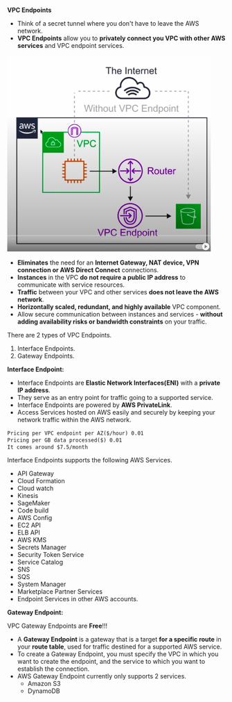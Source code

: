 **VPC Endpoints**

* Think of a secret tunnel where you don't have to leave the AWS network.
* **VPC Endpoints** allow you to **privately connect you VPC with other AWS services** and VPC endpoint services.

<img src="../images/vpc/without-vpc-endpoint.png" alt="EC2 to S3 connection without VPC endpoint.">

* **Eliminates** the need for an **Internet Gateway, NAT device, VPN connection or AWS Direct Connect** connections.
* **Instances** in the VPC **do not require a public IP address** to communicate with service resources.
* **Traffic** between your VPC and other services **does not leave the AWS network**.
* **Horizontally scaled, redundant, and highly available** VPC component.
* Allow secure communication between instances and services - **without adding availability risks or bandwidth constraints** on your traffic.

There are 2 types of VPC Endpoints.
1. Interface Endpoints.
2. Gateway Endpoints.

**Interface Endpoint:**

* Interface Endpoints are **Elastic Network Interfaces(ENI)** with a **private IP address**.
* They serve as an entry point for traffic going to a supported service.
* Interface Endpoints are powered by **AWS PrivateLink**.
* Access Services hosted on AWS easily and securely by keeping your network traffic within the AWS network.

```
Pricing per VPC endpoint per AZ($/hour) 0.01
Pricing per GB data processed($) 0.01
It comes around $7.5/month
```

Interface Endpoints supports the following AWS Services.

* API Gateway
* Cloud Formation
* Cloud watch
* Kinesis
* SageMaker
* Code build
* AWS Config
* EC2 API
* ELB API
* AWS KMS
* Secrets Manager
* Security Token Service
* Service Catalog
* SNS
* SQS
* System Manager
* Marketplace Partner Services
* Endpoint Services in other AWS accounts.

**Gateway Endpoint:**

VPC Gateway Endpoints are **Free**!!!

* A **Gateway Endpoint** is a gateway that is a target **for a specific route** in your **route table**, used for traffic destined for a supported AWS service.
* To create a Gateway Endpoint, you must specify the VPC in which you want to create the endpoint, and the service to which you want to establish the connection.
* AWS Gateway Endpoint currently only supports 2 services.
    * Amazon S3
    * DynamoDB